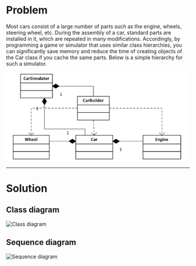 # Problem
Most cars consist of a large number of parts such as the engine, wheels, steering wheel, etc. During the assembly of a car, standard parts are installed in it, which are repeated in many modifications. Accordingly, by programming a game or simulator that uses similar class hierarchies, you can significantly save memory and reduce the time of creating objects of the Car class if you cache the same parts. Below is a simple hierarchy for such a simulator.

![Image](./docs/image.png)

---
# Solution
## Class diagram
![Class diagram](./docs/1.svg)
## Sequence diagram
![Sequence diagram](./docs/2.svg)